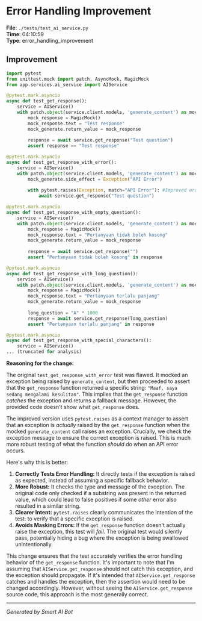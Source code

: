 # Error Handling Improvement

**File**: `./tests/test_ai_service.py`  
**Time**: 04:10:59  
**Type**: error_handling_improvement

## Improvement

```python
import pytest
from unittest.mock import patch, AsyncMock, MagicMock
from app.services.ai_service import AIService

@pytest.mark.asyncio
async def test_get_response():
    service = AIService()
    with patch.object(service.client.models, 'generate_content') as mock_generate:
        mock_response = MagicMock()
        mock_response.text = "Test response"
        mock_generate.return_value = mock_response
        
        response = await service.get_response("Test question")
        assert response == "Test response"

@pytest.mark.asyncio
async def test_get_response_with_error():
    service = AIService()
    with patch.object(service.client.models, 'generate_content') as mock_generate:
        mock_generate.side_effect = Exception("API Error")
        
        with pytest.raises(Exception, match="API Error"): #Improved error handling
            await service.get_response("Test question")

@pytest.mark.asyncio
async def test_get_response_with_empty_question():
    service = AIService()
    with patch.object(service.client.models, 'generate_content') as mock_generate:
        mock_response = MagicMock()
        mock_response.text = "Pertanyaan tidak boleh kosong"
        mock_generate.return_value = mock_response
        
        response = await service.get_response("")
        assert "Pertanyaan tidak boleh kosong" in response

@pytest.mark.asyncio
async def test_get_response_with_long_question():
    service = AIService()
    with patch.object(service.client.models, 'generate_content') as mock_generate:
        mock_response = MagicMock()
        mock_response.text = "Pertanyaan terlalu panjang"
        mock_generate.return_value = mock_response
        
        long_question = "A" * 1000
        response = await service.get_response(long_question)
        assert "Pertanyaan terlalu panjang" in response

@pytest.mark.asyncio
async def test_get_response_with_special_characters():
    service = AIService()
... (truncated for analysis)
```

**Reasoning for the change:**

The original `test_get_response_with_error` test was flawed.  It mocked an exception being raised by `generate_content`, but then proceeded to assert that the `get_response` function returned a specific string: `"Maaf, saya sedang mengalami kesulitan"`.  This implies that the `get_response` function *catches* the exception and returns a fallback message.  However, the provided code doesn't show what `get_response` does.

The improved version uses `pytest.raises` as a context manager to assert that an exception is *actually* raised by the `get_response` function when the mocked `generate_content` call raises an exception. Crucially, we check the exception message to ensure the correct exception is raised.  This is much more robust testing of what the function *should* do when an API error occurs.

Here's why this is better:

1. **Correctly Tests Error Handling:**  It directly tests if the exception is raised as expected, instead of assuming a specific fallback behavior.
2. **More Robust:** It checks the type and message of the exception.  The original code only checked if a substring was present in the returned value, which could lead to false positives if some *other* error also resulted in a similar string.
3. **Clearer Intent:**  `pytest.raises` clearly communicates the intention of the test: to verify that a specific exception is raised.
4. **Avoids Masking Errors:** If the `get_response` function doesn't actually raise the exception, this test will *fail*. The original test would silently pass, potentially hiding a bug where the exception is being swallowed unintentionally.

This change ensures that the test accurately verifies the error handling behavior of the `get_response` function.  It's important to note that I'm assuming that `AIService.get_response` should not catch this exception, and the exception should propagate.  If it's intended that `AIService.get_response` catches and handles the exception, then the assertion would need to be changed accordingly.  However, without seeing the `AIService.get_response` source code, this approach is the most generally correct.

---
*Generated by Smart AI Bot*
